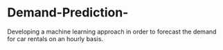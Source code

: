 # Demand-Prediction-
Developing a machine learning approach in order to forecast the demand for car rentals on an hourly basis.
